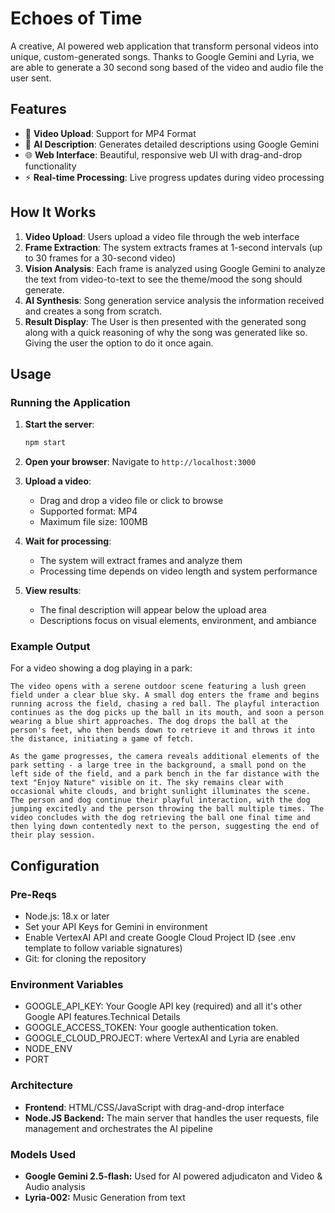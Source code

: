 # Echoes of Time

A creative, AI powered web application that transform personal videos into unique, custom-generated songs. Thanks to Google Gemini and Lyria, we are able to generate a 30 second song based of the video and audio file the user sent.

## Features

- 🎥 **Video Upload**: Support for MP4 Format
- 🤖 **AI Description**: Generates detailed descriptions using Google Gemini
- 🌐 **Web Interface**: Beautiful, responsive web UI with drag-and-drop functionality
- ⚡ **Real-time Processing**: Live progress updates during video processing

## How It Works

1. **Video Upload**: Users upload a video file through the web interface
2. **Frame Extraction**: The system extracts frames at 1-second intervals (up to 30 frames for a 30-second video)
3. **Vision Analysis**: Each frame is analyzed using Google Gemini to analyze the text from video-to-text to see the theme/mood the song should generate.
4. **AI Synthesis**: Song generation service analysis the information received and creates a song from scratch.
5. **Result Display**: The User is then presented with the generated song along with a quick reasoning of why the song was generated like so. Giving the user the option to do it once again.

## Usage

### Running the Application

1. **Start the server**:

   ```bash
   npm start
   ```
2. **Open your browser**:
   Navigate to `http://localhost:3000`
3. **Upload a video**:

   - Drag and drop a video file or click to browse
   - Supported format: MP4
   - Maximum file size: 100MB
4. **Wait for processing**:

   - The system will extract frames and analyze them
   - Processing time depends on video length and system performance
5. **View results**:

   - The final description will appear below the upload area
   - Descriptions focus on visual elements, environment, and ambiance

### Example Output

For a video showing a dog playing in a park:

```
The video opens with a serene outdoor scene featuring a lush green field under a clear blue sky. A small dog enters the frame and begins running across the field, chasing a red ball. The playful interaction continues as the dog picks up the ball in its mouth, and soon a person wearing a blue shirt approaches. The dog drops the ball at the person's feet, who then bends down to retrieve it and throws it into the distance, initiating a game of fetch.

As the game progresses, the camera reveals additional elements of the park setting - a large tree in the background, a small pond on the left side of the field, and a park bench in the far distance with the text "Enjoy Nature" visible on it. The sky remains clear with occasional white clouds, and bright sunlight illuminates the scene. The person and dog continue their playful interaction, with the dog jumping excitedly and the person throwing the ball multiple times. The video concludes with the dog retrieving the ball one final time and then lying down contentedly next to the person, suggesting the end of their play session.
```

## Configuration

### Pre-Reqs

* Node.js: 18.x or later
* Set your API Keys for Gemini in environment
* Enable VertexAI API and create Google Cloud Project ID (see .env template to follow variable signatures)
* Git: for cloning the repository

### Environment Variables

- GOOGLE_API_KEY: Your Google API key (required) and all it's other Google API features.Technical Details
- GOOGLE_ACCESS_TOKEN: Your google authentication token.
- GOOGLE_CLOUD_PROJECT: where VertexAI and Lyria are enabled
- NODE_ENV
- PORT

### Architecture

- **Frontend**: HTML/CSS/JavaScript with drag-and-drop interface
- **Node.JS Backend:** The main server that handles the user requests, file management and orchestrates the AI pipeline

### Models Used

- **Google Gemini 2.5-flash:** Used for AI powered adjudicaton and Video & Audio analysis
- **Lyria-002:** Music Generation from text
